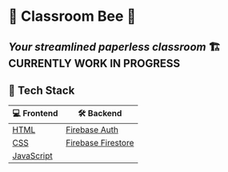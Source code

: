 # 🐝 Classroom Bee 📎

*Your streamlined paperless classroom*
🏗️ CURRENTLY WORK IN PROGRESS 
---

## 🍔 Tech Stack

| 💻 Frontend | 🛠️ Backend |
|-------------|-------------|
| [HTML](https://developer.mozilla.org/en-US/docs/Web/HTML) | [Firebase Auth](https://firebase.google.com/docs/auth) |
| [CSS](https://developer.mozilla.org/en-US/docs/Web/CSS) | [Firebase Firestore](https://firebase.google.com/docs/firestore) |
| [JavaScript](https://developer.mozilla.org/en-US/docs/Web/JavaScript) | |